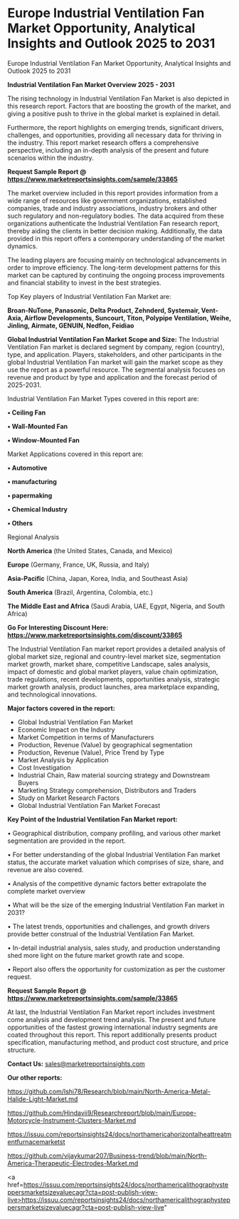 # Europe Industrial Ventilation Fan Market Opportunity, Analytical Insights and Outlook 2025 to 2031
Europe Industrial Ventilation Fan Market Opportunity, Analytical Insights and Outlook 2025 to 2031

<Strong> Industrial Ventilation Fan Market Overview 2025 - 2031</strong>

The rising technology in Industrial Ventilation Fan Market is also depicted in this research report. Factors that are boosting the growth of the market, and giving a positive push to thrive in the global market is explained in detail.

Furthermore, the report highlights on emerging trends, significant drivers, challenges, and opportunities, providing all necessary data for thriving in the industry. This report market research offers a comprehensive perspective, including an in-depth analysis of the present and future scenarios within the industry.

<strong>Request Sample Report @ <a href=https://www.marketreportsinsights.com/sample/33865>https://www.marketreportsinsights.com/sample/33865</a></strong>

The market overview included in this report provides information from a wide range of resources like government organizations, established companies, trade and industry associations, industry brokers and other such regulatory and non-regulatory bodies. The data acquired from these organizations authenticate the Industrial Ventilation Fan research report, thereby aiding the clients in better decision making. Additionally, the data provided in this report offers a contemporary understanding of the market dynamics.

The leading players are focusing mainly on technological advancements in order to improve efficiency. The long-term development patterns for this market can be captured by continuing the ongoing process improvements and financial stability to invest in the best strategies.

Top Key players of Industrial Ventilation Fan Market are:

<strong>Broan-NuTone, Panasonic, Delta Product, Zehnderd, Systemair, Vent-Axia, Airflow Developments, Suncourt, Titon, Polypipe Ventilation, Weihe, Jinling, Airmate, GENUIN, Nedfon, Feidiao</strong>

<strong><b>Global Industrial Ventilation Fan Market Scope and Size:</b></strong>
The Industrial Ventilation Fan market is declared segment by company, region (country), type, and application. Players, stakeholders, and other participants in the global Industrial Ventilation Fan market will gain the market scope as they use the report as a powerful resource. The segmental analysis focuses on revenue and product by type and application and the forecast period of 2025-2031.

Industrial Ventilation Fan Market Types covered in this report are:

<strong>•  Ceiling Fan

•  Wall-Mounted Fan

•  Window-Mounted Fan</strong>

Market Applications covered in this report are:

<strong>•  Automotive

•  manufacturing

•  papermaking

•  Chemical Industry

•  Others</strong> 

Regional Analysis

<strong>North America</strong> (the United States, Canada, and Mexico)

<strong>Europe</strong> (Germany, France, UK, Russia, and Italy)

<strong>Asia-Pacific</strong> (China, Japan, Korea, India, and Southeast Asia)

<strong>South America</strong> (Brazil, Argentina, Colombia, etc.)

<strong>The Middle East and Africa</strong> (Saudi Arabia, UAE, Egypt, Nigeria, and South Africa)

<strong>Go For Interesting Discount Here: <a href=https://www.marketreportsinsights.com/discount/33865>https://www.marketreportsinsights.com/discount/33865</a></strong>

The Industrial Ventilation Fan market report provides a detailed analysis of global market size, regional and country-level market size, segmentation market growth, market share, competitive Landscape, sales analysis, impact of domestic and global market players, value chain optimization, trade regulations, recent developments, opportunities analysis, strategic market growth analysis, product launches, area marketplace expanding, and technological innovations.

<strong><b>Major factors covered in the report:</b></strong>
<ul>
  <li>Global Industrial Ventilation Fan Market </li>
  <li>Economic Impact on the Industry</li>
  <li>Market Competition in terms of Manufacturers</li>
  <li>Production, Revenue (Value) by geographical segmentation</li>
  <li>Production, Revenue (Value), Price Trend by Type</li>
  <li>Market Analysis by Application</li>
  <li>Cost Investigation</li>
  <li>Industrial Chain, Raw material sourcing strategy and Downstream Buyers</li>
  <li>Marketing Strategy comprehension, Distributors and Traders</li>
  <li>Study on Market Research Factors</li>
  <li>Global Industrial Ventilation Fan Market Forecast</li>
</ul>

<strong><b>Key Point of the Industrial Ventilation Fan Market report:</b></strong>

• Geographical distribution, company profiling, and various other market segmentation are provided in the report.

• For better understanding of the global Industrial Ventilation Fan market status, the accurate market valuation which comprises of size, share, and revenue are also covered.

• Analysis of the competitive dynamic factors better extrapolate the complete market overview

• What will be the size of the emerging Industrial Ventilation Fan market in 2031?

• The latest trends, opportunities and challenges, and growth drivers provide better construal of the Industrial Ventilation Fan Market.

• In-detail industrial analysis, sales study, and production understanding shed more light on the future market growth rate and scope.

• Report also offers the opportunity for customization as per the customer request.

<strong>Request Sample Report @ <a href=https://www.marketreportsinsights.com/sample/33865>https://www.marketreportsinsights.com/sample/33865</a></strong>

At last, the Industrial Ventilation Fan Market report includes investment come analysis and development trend analysis. The present and future opportunities of the fastest growing international industry segments are coated throughout this report. This report additionally presents product specification, manufacturing method, and product cost structure, and price structure.

<strong>Contact Us:</strong>
sales@marketreportsinsights.com

<strong>Our other reports:</strong>

<a href=https://github.com/Ishi78/Research/blob/main/North-America-Metal-Halide-Light-Market.md>https://github.com/Ishi78/Research/blob/main/North-America-Metal-Halide-Light-Market.md</a>

<a href=https://github.com/Hindavii9/Researchreport/blob/main/Europe-Motorcycle-Instrument-Clusters-Market.md>https://github.com/Hindavii9/Researchreport/blob/main/Europe-Motorcycle-Instrument-Clusters-Market.md</a>

<a href=https://issuu.com/reportsinsights24/docs/northamericahorizontalheattreatmentfurnacemarketst>https://issuu.com/reportsinsights24/docs/northamericahorizontalheattreatmentfurnacemarketst</a>

<a href=https://github.com/vijaykumar207/Business-trend/blob/main/North-America-Therapeutic-Electrodes-Market.md>https://github.com/vijaykumar207/Business-trend/blob/main/North-America-Therapeutic-Electrodes-Market.md</a>

<a href=https://issuu.com/reportsinsights24/docs/northamericalithographysteppersmarketsizevaluecagr?cta=post-publish-view-live>https://issuu.com/reportsinsights24/docs/northamericalithographysteppersmarketsizevaluecagr?cta=post-publish-view-live</a>"
